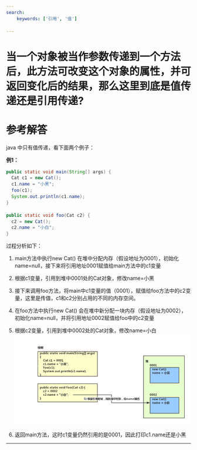 ```yaml
---
search:
    keywords: ['引用', '值']

---
```


# 当一个对象被当作参数传递到一个方法后，此方法可改变这个对象的属性，并可返回变化后的结果，那么这里到底是值传递还是引用传递? 

# 参考解答

java 中只有值传递，看下面两个例子：

**例1：**

```java
public static void main(String[] args) {
  Cat c1 = new Cat();
  c1.name = "小黑";
  foo(c1);
  System.out.println(c1.name);
}

public static void foo(Cat c2) {
  c2 = new Cat();
  c2.name = "小白";
}
```


过程分析如下：

1. main方法中执行new Cat() 在堆中分配内存（假设地址为0001），初始化name=null，接下来将引用地址0001赋值给main方法中的c1变量

2. 根据c1变量，引用到堆中0001处的Cat对象，修改name=小黑

3. 接下来调用foo方法，将main中c1变量的值（0001），赋值给foo方法中的c2变量，这里是传值，c1和c2分别占用的不同的内存空间。

4. 在foo方法中执行new Cat() 会在堆中新分配一块内存（假设地址为0002），初始化name=null，并将引用地址0002赋值给foo中的c2变量

5. 根据c2变量，引用到堆中0002处的Cat对象，修改name=小白
![](/assets/passbyvalue.png)


6. 返回main方法，这时c1变量仍然引用的是0001，因此打印c1.name还是小黑

---

